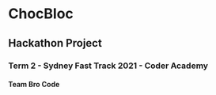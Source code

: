 # ChocBloc

## Hackathon Project 

### Term 2 - Sydney Fast Track 2021 - Coder Academy

#### Team Bro Code
